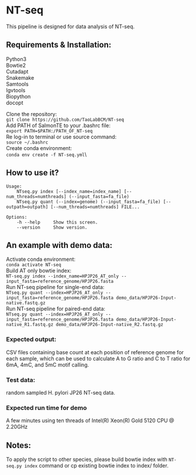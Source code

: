 # NT-seq
This pipeline is designed for data analysis of NT-seq.

## Requirements & Installation: 
Python3 \
Bowtie2 \
Cutadapt \
Snakemake \
Samtools \
Igvtools \
Biopython \
docopt

Clone the repository: \
`git clone https://github.com/TaoLabBCM/NT-seq`\
Add PATH of SalmonTE to your .bashrc file: \
`export PATH=$PATH:/PATH_OF_NT-seq`\
Re log-in to terminal or use source command: \
`source ~/.bashrc`\
Create conda environment: \
`conda env create -f NT-seq.yml`\

## How to use it?
```
Usage:
    NTseq.py index [--index_name=index_name] [--num_threads=numthreads] (--input_fasta=fa_file)
    NTseq.py quant (--index=genome) (--input_fasta=fa_file) [--outpath=outpath] [--num_threads=numthreads] FILE...

Options:
    -h --help     Show this screen.
    --version     Show version.
```

## An example with demo data: 
Activate conda environment: \
`conda activate NT-seq`\
Build AT only bowtie index:\
`NT-seq.py index --index_name=HPJP26_AT_only --input_fasta=reference_genome/HPJP26.fasta`\
Run NT-seq pipeline for single-end data:\
`NTseq.py quant --index=HPJP26_AT_only --input_fasta=reference_genome/HPJP26.fasta demo_data/HPJP26-Input-native.fastq.gz`\
Run NT-seq pipeline for paired-end data:\
`NTseq.py quant --index=HPJP26_AT_only --input_fasta=reference_genome/HPJP26.fasta demo_data/HPJP26-Input-native_R1.fastq.gz demo_data/HPJP26-Input-native_R2.fastq.gz`

### Expected output: 
CSV files containing base count at each position of reference genome for each sample, which can be used to calculate A to G ratio and C to T ratio for 6mA, 4mC, and 5mC motif calling.

### Test data: 
random sampled H. pylori JP26 NT-seq data.

### Expected run time for demo
A few minutes using ten threads of Intel(R) Xeon(R) Gold 5120 CPU @ 2.20GHz

## Notes: 
To apply the script to other species, please build bowtie index with `NT-seq.py index` command or cp existing bowtie index to index/ folder.
